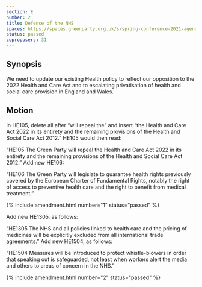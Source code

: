 ```yaml
---
section: E
number: 2
title: Defence of the NHS
spaces: https://spaces.greenparty.org.uk/s/spring-conference-2021-agenda-forum2/?contentId=78245
status: passed
coproposers: 31
---
```

## Synopsis

We need to update our existing Health policy to reflect our opposition to the 2022 Health and Care Act and to escalating privatisation of health and social care provision in England and Wales.

## Motion

In HE105, delete all after “will repeal the” and insert “the Health and Care Act 2022 in its entirety and the remaining provisions of the Health and Social Care Act 2012.” HE105 would then read:

“HE105 The Green Party will repeal the Health and Care Act 2022 in its entirety and the remaining provisions of the Health and Social Care Act 2012.”
Add new HE106:

“HE106 The Green Party will legislate to guarantee health rights previously covered by the European Charter of Fundamental Rights, notably the right of access to preventive health care and the right to benefit from medical treatment.”

{% include amendment.html number="1" status="passed" %}

Add new HE1305, as follows:

“HE1305 The NHS and all policies linked to health care and the pricing of medicines will be explicitly excluded from all international trade agreements.”
Add new HE1504, as follows:

“HE1504 Measures will be introduced to protect whistle-blowers in order that speaking out is safeguarded, not least when workers alert the media and others to areas of concern in the NHS.”

{% include amendment.html number="2" status="passed" %}
